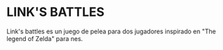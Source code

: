 # LINK'S BATTLES
Link's battles es un juego de pelea para dos jugadores inspirado en "The legend of Zelda" para nes.